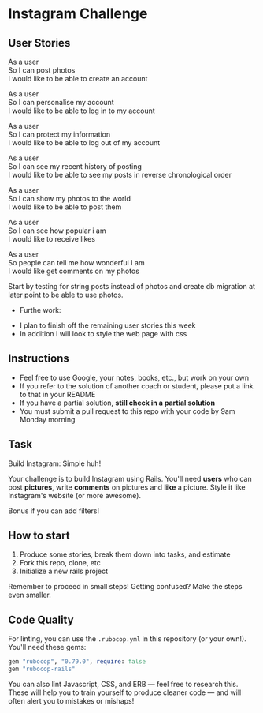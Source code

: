 Instagram Challenge
===================

## User Stories

As a user    
So I can post photos   
I would like to be able to create an account    

As a user   
So I can personalise my account   
I would like to be able to log in to my account   

As a user   
So I can protect my information   
I would like to be able to log out of my account   

As a user   
So I can see my recent history of posting   
I would like to be able to see my posts in reverse chronological order   

As a user   
So I can show my photos to the world   
I would like to be able to post them   

As a user   
So I can see how popular i am   
I would like to receive likes   

As a user   
So people can tell me how wonderful I am   
I would like get comments on my photos   

Start by testing for string posts instead of photos and create db migration at later point to be able to use photos.

- Furthe work:

* I plan to finish off the remaining user stories this week
* In addition I will look to style the web page with css

## Instructions

* Feel free to use Google, your notes, books, etc., but work on your own
* If you refer to the solution of another coach or student, please put a link to that in your README
* If you have a partial solution, **still check in a partial solution**
* You must submit a pull request to this repo with your code by 9am Monday morning

## Task

Build Instagram: Simple huh!

Your challenge is to build Instagram using Rails. You'll need **users** who can post **pictures**, write **comments** on pictures and **like** a picture. Style it like Instagram's website (or more awesome).

Bonus if you can add filters!

## How to start

1. Produce some stories, break them down into tasks, and estimate
2. Fork this repo, clone, etc
3. Initialize a new rails project

Remember to proceed in small steps! Getting confused? Make the steps even smaller.

## Code Quality

For linting, you can use the `.rubocop.yml` in this repository (or your own!).
You'll need these gems:

```ruby
gem "rubocop", "0.79.0", require: false
gem "rubocop-rails"
```

You can also lint Javascript, CSS, and ERB — feel free to research this. These
will help you to train yourself to produce cleaner code — and will often alert
you to mistakes or mishaps!
